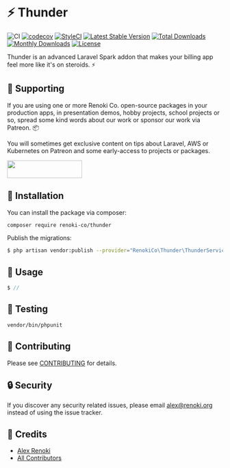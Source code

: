 ⚡ Thunder
==========

![CI](https://github.com/renoki-co/thunder/workflows/CI/badge.svg?branch=master)
[![codecov](https://codecov.io/gh/renoki-co/thunder/branch/master/graph/badge.svg)](https://codecov.io/gh/renoki-co/thunder/branch/master)
[![StyleCI](https://github.styleci.io/repos/:styleci_code/shield?branch=master)](https://github.styleci.io/repos/:styleci_code)
[![Latest Stable Version](https://poser.pugx.org/renoki-co/thunder/v/stable)](https://packagist.org/packages/renoki-co/thunder)
[![Total Downloads](https://poser.pugx.org/renoki-co/thunder/downloads)](https://packagist.org/packages/renoki-co/thunder)
[![Monthly Downloads](https://poser.pugx.org/renoki-co/thunder/d/monthly)](https://packagist.org/packages/renoki-co/thunder)
[![License](https://poser.pugx.org/renoki-co/thunder/license)](https://packagist.org/packages/renoki-co/thunder)

Thunder is an advanced Laravel Spark addon that makes your billing app feel more like it's on steroids. ⚡

## 🤝 Supporting

If you are using one or more Renoki Co. open-source packages in your production apps, in presentation demos, hobby projects, school projects or so, spread some kind words about our work or sponsor our work via Patreon. 📦

You will sometimes get exclusive content on tips about Laravel, AWS or Kubernetes on Patreon and some early-access to projects or packages.

[<img src="https://c5.patreon.com/external/logo/become_a_patron_button.png" height="41" width="175" />](https://www.patreon.com/bePatron?u=10965171)

## 🚀 Installation

You can install the package via composer:

```bash
composer require renoki-co/thunder
```

Publish the migrations:

```bash
$ php artisan vendor:publish --provider="RenokiCo\Thunder\ThunderServiceProvider" --tag="migrations"
```

## 🙌 Usage

```php
$ //
```

## 🐛 Testing

``` bash
vendor/bin/phpunit
```

## 🤝 Contributing

Please see [CONTRIBUTING](CONTRIBUTING.md) for details.

## 🔒  Security

If you discover any security related issues, please email alex@renoki.org instead of using the issue tracker.

## 🎉 Credits

- [Alex Renoki](https://github.com/rennokki)
- [All Contributors](../../contributors)
